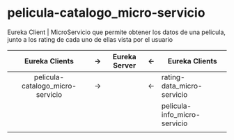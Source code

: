 # pelicula-catalogo_micro-servicio
Eureka Client |  MicroServicio que permite obtener los datos de una pelicula, junto a los rating de cada uno de ellas vista por el usuario


| Eureka Clients                   | -> | Eureka Server | <- |   Eureka Clients             |
|:--------------------------------:|----|---------------|----|------------------------------|
|  pelicula-catalogo_micro-servicio| -> |               | <- |  rating-data_micro-servicio  |
|                                  |    |               |    |  pelicula-info_micro-servicio|
|                                  |    |               |    |                              |
